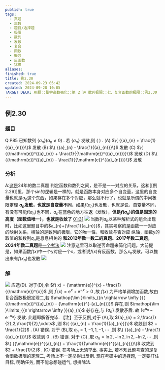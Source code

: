 ```yaml
---
publish: true
tags:
  - 真题
  - 高数
  - 题目/选择题
  - 极限
  - 数列
  - 发散
  - 复合
  - 函数
  - 概念
  - 反函数
  - 犹豫
aliases: 
finished: true
title: 例2.30
created: 2024-09-23 05:42
updated: 2024-09-28 10:05
TARGET DECK: 刷题::张宇高数强化::第 2 讲 数列极限::七、复合函数的极限::例2.30
---
```

## 例2.30
### 题目
Q:P85 已知数列 $\{ {a}_{n}\} ( {{a}_{n} \neq 0})$ . 若 $\{ {a}_{n}\}$ 发散,则 ( ) .
(A) $\{ {{a}_{n} + \frac{1}{{a}_{n}}}\}$ 发散 
(B) $\{ {{a}_{n} - \frac{1}{{a}_{n}}}\}$ 发散
(C) $\{ {{\mathrm{e}}^{{a}_{n}} + \frac{1}{{\mathrm{e}}^{{a}_{n}}}}\}$ 发散 
(D) $\{ {{\mathrm{e}}^{{a}_{n}} - \frac{1}{{\mathrm{e}}^{{a}_{n}}}}\}$ 发散
### 分析
A:[这是](https://www.bilibili.com/video/BV19m421g7KH?t=1302.6)24年的数二真题
判定函数和数列之间，是不是一一对应的关系，这和[[例2.29]]里，那个sin的逻辑是一样的，就是函数本身对应多个自变量，这里的自变量也就是$a_{n}$这个东西，如果存在多个对应，那么就不行了，也就是所谓的中间极限定理
**$a_{n}$发散，也就是自变量不同**，如果$f(a_{n})$也发散，也就是说，自变量不同，有没有可能$f(a_{n})$也不同，$a_{n}$在蓝色的地方往返（发散），**但是$f(a_{n})$的值是固定的高度（函数值唯一），也就是收敛了**
[01:31](https://www.bilibili.com/video/BV1Yw4m1a757?p=82&t=91.720852#t=01:31.72) 
![](https://img.hwenyi.tech/202409281739906.webp)
当数列$a_{n}$以某种解析式的组合出现时，比如这里题目中的$a_{n}+{\frac{1}{a_{n}}}$，其实考察的是函数一一对应的映射关系，横轴的是数列的极限，它的唯一性，和收敛与否对应
纵轴，函数y的取值的和数列$a_{n}$是息息相关的
**和2012年数一数二的真题、2017年数二真题，2024年数二真题**是[一个考法](https://www.bilibili.com/video/BV19m421g7KH?t=1765.22#t=29:25.22) 
![](https://img.hwenyi.tech/202409281801216.webp)
注意这里可以取逆否命题来简化问题，大前提是，如果函数$f(x)$中一个y对应一个x，或者说$f(x)$有反函数，那么$x_{n}$发散，可以推出来有$f(x_{n})$也发散
![](https://img.hwenyi.tech/202409281804183.webp)
### 解
![](https://img.hwenyi.tech/202409281746886.webp)
应选(D).
对于(D),令 $f( x) = {\mathrm{e}}^{x} - \frac{1}{{\mathrm{e}}^{x}}$ ,则 ${f}^{\prime }( x) = {\mathrm{e}}^{x} + {\mathrm{e}}^{-x} > 0$ ,故 $f( x)$ 为严格单调增加函数,故由复合函数极限定理二,若 $\mathop{\lim }\limits_{{n \rightarrow \infty }}( {{\mathrm{e}}^{{a}_{n}} - {\mathrm{e}}^{-{a}_{n}}})$ 存在,则 $\mathop{\lim }\limits_{{n \rightarrow \infty }}{a}_{n}$ 必存在,与 $\{ {a}_{n}\}$ 发散矛盾. 故 $\{ {{\mathrm{e}}^{{a}_{n}} - {\mathrm{e}}^{-{a}_{n}}}\}$ 发散. 此题即解答完毕.
【注】至于反例,对于 (A),取 ${a}_{n} = 2,\frac{1}{2},2,\frac{1}{2},\cdots$ ,则 $\{ {{a}_{n} + \frac{1}{{a}_{n}}}\}$ 收敛到 $2 + \frac{1}{2}$ . (A) 错误.
对于 (B),取 ${a}_{n} = 1, - 1,1, - 1,\cdots$ ,则 $\{ {{a}_{n} - \frac{1}{{a}_{n}}}\}$ 收敛到 0 . (B) 错误.
对于 $( \mathrm{C})$ ,取 ${a}_{n} = \ln 2, - \ln 2,\ln 2, - \ln 2,\cdots$ ,则 $\{ {{\mathrm{e}}^{{a}_{n}} + \frac{1}{{\mathrm{e}}^{{a}_{n}}}}\}$ 收敛到 $2 + \frac{1}{2}$ . (C) 错误. 在考场上无须举出.
事实上, 若不知此题考查的是复合函数极限的定理二, 考场上不一定举得出反例. 现在考研中的选择题, 一定要盯住目标, 明确任务, 而不能总想碰运气, 想排除法.


